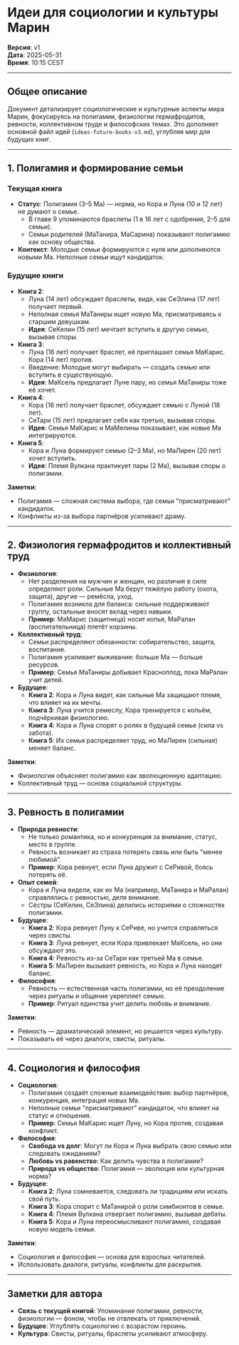 # Идеи для социологии и культуры Марин

**Версия**: v1  
**Дата**: 2025-05-31  
**Время**: 10:15 CEST  

---

## Общее описание

Документ детализирует социологические и культурные аспекты мира Марин, фокусируясь на полигамии, физиологии гермафродитов, ревности, коллективном труде и философских темах. Это дополняет основной файл идей (`ideas-future-books-v3.md`), углубляя мир для будущих книг.

---

## 1. Полигамия и формирование семьи

### Текущая книга
- **Статус**: Полигамия (3–5 Ма) — норма, но Кора и Луна (10 и 12 лет) не думают о семье.  
  - В главе 9 упоминаются браслеты (1 в 16 лет с одобрения, 2–5 для семьи).  
  - Семьи родителей (МаТанира, МаСарина) показывают полигамию как основу общества.  
- **Контекст**: Молодые семьи формируются с нуля или дополняются новыми Ма. Неполные семьи ищут кандидаток.  

### Будущие книги
- **Книга 2**:  
  - Луна (14 лет) обсуждает браслеты, видя, как СеЭлина (17 лет) получает первый.  
  - Неполная семья МаТаниры ищет новую Ма, присматриваясь к старшим девушкам.  
  - **Идея**: СеКелин (15 лет) мечтает вступить в другую семью, вызывая споры.  
- **Книга 3**:  
  - Луна (16 лет) получает браслет, её приглашает семья МаКарис. Кора (14 лет) против.  
  - Введение: Молодые могут выбирать — создать семью или вступить в существующую.  
  - **Идея**: МаКсель предлагает Луне пару, но семья МаТаниры тоже её хочет.  
- **Книга 4**:  
  - Кора (16 лет) получает браслет, обсуждает семью с Луной (18 лет).  
  - СеТари (15 лет) предлагает себя как третью, вызывая споры.  
  - **Идея**: Семья МаКарис и МаМелины показывает, как новые Ма интегрируются.  
- **Книга 5**:  
  - Кора и Луна формируют семью (2–3 Ма), но МаЛирен (20 лет) хочет вступить.  
  - **Идея**: Племя Вулкана практикует пары (2 Ма), вызывая споры о полигамии.  

**Заметки**:  
- Полигамия — сложная система выбора, где семьи "присматривают" кандидаток.  
- Конфликты из-за выбора партнёров усиливают драму.  

---

## 2. Физиология гермафродитов и коллективный труд

- **Физиология**:  
  - Нет разделения на мужчин и женщин, но различия в силе определяют роли. Сильные Ма берут тяжёлую работу (охота, защита), другие — ремёсла, уход.  
  - Полигамия возникла для баланса: сильные поддерживают группу, остальные вносят вклад через навыки.  
  - **Пример**: МаМарис (защитница) носит копья, МаРалан (воспитательница) плетёт корзины.  
- **Коллективный труд**:  
  - Семьи распределяют обязанности: собирательство, защита, воспитание.  
  - Полигамия усиливает выживание: больше Ма — больше ресурсов.  
  - **Пример**: Семья МаТаниры добывает Красноплод, пока МаРалан учит детей.  
- **Будущее**:  
  - **Книга 2**: Кора и Луна видят, как сильные Ма защищают племя, что влияет на их мечты.  
  - **Книга 3**: Луна учится ремеслу, Кора тренируется с копьём, подчёркивая физиологию.  
  - **Книга 4**: Кора и Луна спорят о ролях в будущей семье (сила vs забота).  
  - **Книга 5**: Их семья распределяет труд, но МаЛирен (сильная) меняет баланс.  

**Заметки**:  
- Физиология объясняет полигамию как эволюционную адаптацию.  
- Коллективный труд — основа социальной структуры.  

---

## 3. Ревность в полигамии

- **Природа ревности**:  
  - Не только романтика, но и конкуренция за внимание, статус, место в группе.  
  - Ревность возникает из страха потерять связь или быть "менее любимой".  
  - **Пример**: Кора ревнует, если Луна дружит с СеРивой, боясь потерять её.  
- **Опыт семей**:  
  - Кора и Луна видели, как их Ма (например, МаТанира и МаРалан) справлялись с ревностью, деля внимание.  
  - Сёстры (СеКелин, СеЭлина) делились историями о сложностях полигамии.  
- **Будущее**:  
  - **Книга 2**: Кора ревнует Луну к СеРиве, но учится справляться через свисты.  
  - **Книга 3**: Луна ревнует, если Кора привлекает МаКсель, но они обсуждают это.  
  - **Книга 4**: Ревность из-за СеТари как третьей Ма в семье.  
  - **Книга 5**: МаЛирен вызывает ревность, но Кора и Луна находят баланс.  
- **Философия**:  
  - Ревность — естественная часть полигамии, но её преодоление через ритуалы и общение укрепляет семью.  
  - **Пример**: Ритуал единства учит делить любовь и внимание.  

**Заметки**:  
- Ревность — драматический элемент, но решается через культуру.  
- Показывать её через диалоги, свисты, ритуалы.  

---

## 4. Социология и философия

- **Социология**:  
  - Полигамия создаёт сложные взаимодействия: выбор партнёров, конкуренция, интеграция новых Ма.  
  - Неполные семьи "присматривают" кандидаток, что влияет на статус и отношения.  
  - **Пример**: Семья МаКарис ищет Луну, но Кора против, создавая конфликт.  
- **Философия**:  
  - **Свобода vs долг**: Могут ли Кора и Луна выбрать свою семью или следовать ожиданиям?  
  - **Любовь vs равенство**: Как делить чувства в полигамии?  
  - **Природа vs общество**: Полигамия — эволюция или культурная норма?  
- **Будущее**:  
  - **Книга 2**: Луна сомневается, следовать ли традициям или искать свой путь.  
  - **Книга 3**: Кора спорит с МаТанирой о роли симбионтов в семье.  
  - **Книга 4**: Племя Вулкана отвергает полигамию, вызывая дебаты.  
  - **Книга 5**: Кора и Луна переосмысливают полигамию, создавая новую модель семьи.  

**Заметки**:  
- Социология и философия — основа для взрослых читателей.  
- Использовать диалоги, ритуалы, конфликты для раскрытия.  

---

## Заметки для автора
- **Связь с текущей книгой**: Упоминания полигамии, ревности, физиологии — фоном, чтобы не отвлекать от приключений.  
- **Будущее**: Углублять социологию с возрастом героинь.  
- **Культура**: Свисты, ритуалы, браслеты усиливают атмосферу.
